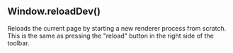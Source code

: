 ## Window.reloadDev()

  
Reloads the current page by starting a new renderer process from scratch. This is the same as pressing the "reload" button in the right side of the toolbar.